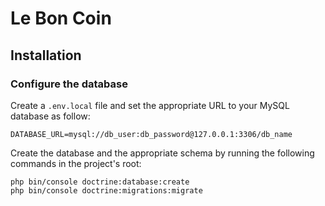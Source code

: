 # Le Bon Coin

## Installation

### Configure the database
Create a `.env.local` file and set the appropriate URL
to your MySQL database as follow:
```
DATABASE_URL=mysql://db_user:db_password@127.0.0.1:3306/db_name
```

Create the database and the appropriate schema by
running the following commands in the project's root:
```
php bin/console doctrine:database:create
php bin/console doctrine:migrations:migrate
```
